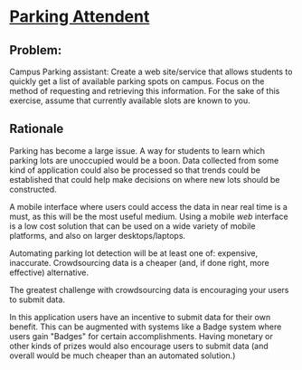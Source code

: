 # [Parking Attendent](https://github.com/korylprince/ParkingAttendent) #

## Problem: ##

Campus Parking assistant: Create a web site/service that allows students to quickly get a list of available parking spots on campus. Focus on the method of requesting and retrieving this information. For the sake of this exercise, assume that currently available slots are known to you.

## Rationale ##

Parking has become a large issue. A way for students to learn which parking lots are unoccupied would be a boon. Data collected from some kind of application could also be processed so that trends could be established that could help make decisions on where new lots should be constructed.

A mobile interface where users could access the data in near real time is a must, as this will be the most useful medium.
Using a mobile *web* interface is a low cost solution that can be used on a wide variety of mobile platforms, and also on larger desktops/laptops.

Automating parking lot detection will be at least one of: expensive, inaccurate. Crowdsourcing data is a cheaper (and, if done right, more effective) alternative.

The greatest challenge with crowdsourcing data is encouraging your users to submit data. 

In this application users have an incentive to submit data for their own benefit. This can be augmented with systems like a Badge system where users gain "Badges" for certain accomplishments. Having monetary or other kinds of prizes would also encourage users to submit data (and overall would be much cheaper than an automated solution.)

